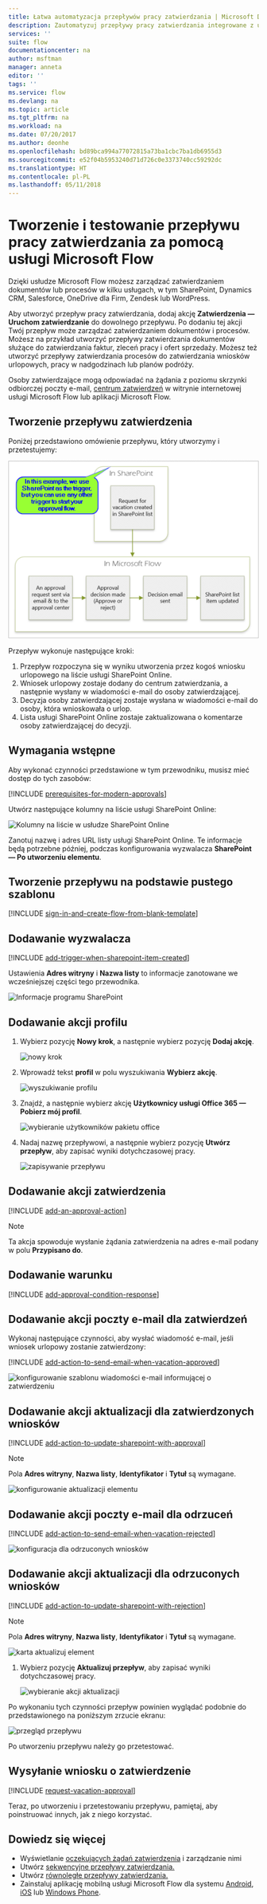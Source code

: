```yaml
---
title: Łatwa automatyzacja przepływów pracy zatwierdzania | Microsoft Docs
description: Zautomatyzuj przepływy pracy zatwierdzania integrowane z usługami SharePoint, Dynamics CRM, Salesforce, OneDrive dla Firm, Zendesk lub WordPress.
services: ''
suite: flow
documentationcenter: na
author: msftman
manager: anneta
editor: ''
tags: ''
ms.service: flow
ms.devlang: na
ms.topic: article
ms.tgt_pltfrm: na
ms.workload: na
ms.date: 07/20/2017
ms.author: deonhe
ms.openlocfilehash: bd89bca994a77072815a73ba1cbc7ba1db6955d3
ms.sourcegitcommit: e52f04b5953240d71d726c0e3373740cc59292dc
ms.translationtype: HT
ms.contentlocale: pl-PL
ms.lasthandoff: 05/11/2018
---
```

# <a name="create-and-test-an-approval-workflow-with-microsoft-flow"></a>Tworzenie i testowanie przepływu pracy zatwierdzania za pomocą usługi Microsoft Flow

Dzięki usłudze Microsoft Flow możesz zarządzać zatwierdzaniem dokumentów lub procesów w kilku usługach, w tym SharePoint, Dynamics CRM, Salesforce, OneDrive dla Firm, Zendesk lub WordPress.

Aby utworzyć przepływ pracy zatwierdzania, dodaj akcję **Zatwierdzenia — Uruchom zatwierdzanie** do dowolnego przepływu. Po dodaniu tej akcji Twój przepływ może zarządzać zatwierdzaniem dokumentów i procesów. Możesz na przykład utworzyć przepływy zatwierdzania dokumentów służące do zatwierdzania faktur, zleceń pracy i ofert sprzedaży. Możesz też utworzyć przepływy zatwierdzania procesów do zatwierdzania wniosków urlopowych, pracy w nadgodzinach lub planów podróży.

Osoby zatwierdzające mogą odpowiadać na żądania z poziomu skrzynki odbiorczej poczty e-mail, [centrum zatwierdzeń](https://flow.microsoft.com/manage/approvals/received/) w witrynie internetowej usługi Microsoft Flow lub aplikacji Microsoft Flow.

## <a name="create-an-approval-flow"></a>Tworzenie przepływu zatwierdzenia
Poniżej przedstawiono omówienie przepływu, który utworzymy i przetestujemy:

   ![przegląd przepływu](./media/modern-approvals/create-flow-overview.png)

Przepływ wykonuje następujące kroki:

1. Przepływ rozpoczyna się w wyniku utworzenia przez kogoś wniosku urlopowego na liście usługi SharePoint Online.
2. Wniosek urlopowy zostaje dodany do centrum zatwierdzania, a następnie wysłany w wiadomości e-mail do osoby zatwierdzającej.
3. Decyzja osoby zatwierdzającej zostaje wysłana w wiadomości e-mail do osoby, która wnioskowała o urlop.
4. Lista usługi SharePoint Online zostaje zaktualizowana o komentarze osoby zatwierdzającej do decyzji.

## <a name="prerequisites"></a>Wymagania wstępne
Aby wykonać czynności przedstawione w tym przewodniku, musisz mieć dostęp do tych zasobów:

[!INCLUDE [prerequisites-for-modern-approvals](includes/prerequisites-for-modern-approvals.md)]

Utwórz następujące kolumny na liście usługi SharePoint Online:

   ![Kolumny na liście w usłudze SharePoint Online](./media/modern-approvals/sharepoint-list-fields.png)

Zanotuj nazwę i adres URL listy usługi SharePoint Online. Te informacje będą potrzebne później, podczas konfigurowania wyzwalacza **SharePoint — Po utworzeniu elementu**.

## <a name="create-your-flow-from-the-blank-template"></a>Tworzenie przepływu na podstawie pustego szablonu
[!INCLUDE [sign-in-and-create-flow-from-blank-template](includes/sign-in-and-create-flow-from-blank-template.md)]

## <a name="add-a-trigger"></a>Dodawanie wyzwalacza

[!INCLUDE [add-trigger-when-sharepoint-item-created](includes/add-trigger-when-sharepoint-item-created.md)]

Ustawienia **Adres witryny** i **Nazwa listy** to informacje zanotowane we wcześniejszej części tego przewodnika.

![Informacje programu SharePoint](./media/modern-approvals/select-sharepoint-site-info.png)

## <a name="add-a-profile-action"></a>Dodawanie akcji profilu

1. Wybierz pozycję **Nowy krok**, a następnie wybierz pozycję **Dodaj akcję**.
   
    ![nowy krok](./media/modern-approvals/select-sharepoint-add-action.png)
2. Wprowadź tekst **profil** w polu wyszukiwania **Wybierz akcję**.
   
    ![wyszukiwanie profilu](./media/modern-approvals/search-for-profile.png)
3. Znajdź, a następnie wybierz akcję **Użytkownicy usługi Office 365 — Pobierz mój profil**.
   
    ![wybieranie użytkowników pakietu office](./media/modern-approvals/select-my-profile.png)
4. Nadaj nazwę przepływowi, a następnie wybierz pozycję **Utwórz przepływ**, aby zapisać wyniki dotychczasowej pracy.
   
    ![zapisywanie przepływu](./media/modern-approvals/save.png)

## <a name="add-an-approval-action"></a>Dodawanie akcji zatwierdzenia

[!INCLUDE [add-an-approval-action](includes/add-an-approval-action.md)]

> [!NOTE]
> Ta akcja spowoduje wysłanie żądania zatwierdzenia na adres e-mail podany w polu **Przypisano do**.
>
>

## <a name="add-a-condition"></a>Dodawanie warunku

[!INCLUDE [add-approval-condition-response](includes/add-approval-condition-response.md)]

## <a name="add-an-email-action-for-approvals"></a>Dodawanie akcji poczty e-mail dla zatwierdzeń

Wykonaj następujące czynności, aby wysłać wiadomość e-mail, jeśli wniosek urlopowy zostanie zatwierdzony:

[!INCLUDE [add-action-to-send-email-when-vacation-approved](includes/add-action-to-send-email-when-vacation-approved.md)]

   ![konfigurowanie szablonu wiadomości e-mail informującej o zatwierdzeniu](./media/sequential-modern-approvals/yes-email-config.png)

## <a name="add-an-update-action-for-approved-requests"></a>Dodawanie akcji aktualizacji dla zatwierdzonych wniosków

[!INCLUDE [add-action-to-update-sharepoint-with-approval](includes/add-action-to-update-sharepoint-with-approval.md)]

> [!NOTE]
> Pola **Adres witryny**, **Nazwa listy**, **Identyfikator** i **Tytuł** są wymagane.
>
>

![konfigurowanie aktualizacji elementu](./media/modern-approvals/configure-update-item.png)

## <a name="add-an-email-action-for-rejections"></a>Dodawanie akcji poczty e-mail dla odrzuceń

[!INCLUDE [add-action-to-send-email-when-vacation-rejected](includes/add-action-to-send-email-when-vacation-rejected.md)]

![konfiguracja dla odrzuconych wniosków](./media/modern-approvals/configure-rejected-email.png)

## <a name="add-update-action-for-rejected-requests"></a>Dodawanie akcji aktualizacji dla odrzuconych wniosków

[!INCLUDE [add-action-to-update-sharepoint-with-rejection](includes/add-action-to-update-sharepoint-with-rejection.md)]

   > [!NOTE]
   > Pola **Adres witryny**, **Nazwa listy**, **Identyfikator** i **Tytuł** są wymagane.
   >
   >

![karta aktualizuj element](./media/modern-approvals/configure-update-item-no.png)

1. Wybierz pozycję **Aktualizuj przepływ**, aby zapisać wyniki dotychczasowej pracy.
   
    ![wybieranie akcji aktualizacji](./media/modern-approvals/update.png)

Po wykonaniu tych czynności przepływ powinien wyglądać podobnie do przedstawionego na poniższym zrzucie ekranu:

![przegląd przepływu](./media/modern-approvals/completed-flow.png)

Po utworzeniu przepływu należy go przetestować.

## <a name="request-an-approval"></a>Wysyłanie wniosku o zatwierdzenie

[!INCLUDE [request-vacation-approval](includes/request-vacation-approval.md)]

Teraz, po utworzeniu i przetestowaniu przepływu, pamiętaj, aby poinstruować innych, jak z niego korzystać.

## <a name="learn-more"></a>Dowiedz się więcej

* Wyświetlanie [oczekujących żądań zatwierdzenia](approve-reject-requests.md) i zarządzanie nimi
* Utwórz [sekwencyjne przepływy zatwierdzania.](sequential-modern-approvals.md)
* Utwórz [równoległe przepływy zatwierdzania.](parallel-modern-approvals.md)
* Zainstaluj aplikację mobilną usługi Microsoft Flow dla systemu [Android](https://aka.ms/flowmobiledocsandroid), [iOS](https://aka.ms/flowmobiledocsios) lub [Windows Phone](https://aka.ms/flowmobilewindows).

